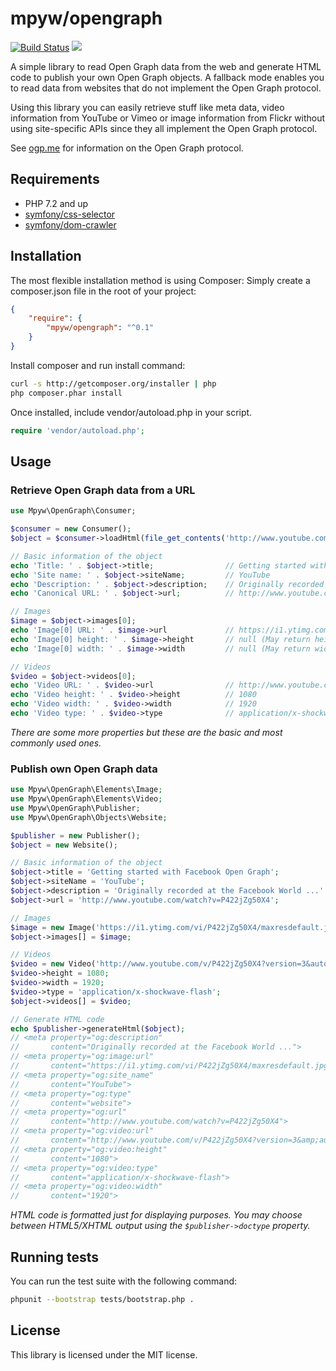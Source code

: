 # mpyw/opengraph

[![Build Status](https://travis-ci.com/mpyw/opengraph.png)](https://travis-ci.com/mpyw/opengraph)
[![](https://scrutinizer-ci.com/g/mpyw/opengraph/badges/coverage.png?b=master)](https://scrutinizer-ci.com/g/mpyw/opengraph/?branch=master)

A simple library to read Open Graph data from the web and generate HTML code to publish your own Open Graph objects. A fallback mode enables you to read data from websites that do not implement the Open Graph protocol.

Using this library you can easily retrieve stuff like meta data, video information from YouTube or Vimeo or image information from Flickr without using site-specific APIs since they all implement the Open Graph protocol.

See [ogp.me](http://ogp.me) for information on the Open Graph protocol.

## Requirements

* PHP 7.2 and up
* [symfony/css-selector](https://github.com/symfony/CssSelector)
* [symfony/dom-crawler](https://github.com/symfony/DomCrawler)

## Installation

The most flexible installation method is using Composer: Simply create a composer.json file in the root of your project:
```json
{
    "require": {
        "mpyw/opengraph": "^0.1"
    }
}
```

Install composer and run install command:
```bash
curl -s http://getcomposer.org/installer | php
php composer.phar install
``` 

Once installed, include vendor/autoload.php in your script.

```php
require 'vendor/autoload.php';
```

## Usage

### Retrieve Open Graph data from a URL

```php
use Mpyw\OpenGraph\Consumer;

$consumer = new Consumer();
$object = $consumer->loadHtml(file_get_contents('http://www.youtube.com/watch?v=P422jZg50X4'));

// Basic information of the object
echo 'Title: ' . $object->title;                // Getting started with Facebook Open Graph
echo 'Site name: ' . $object->siteName;         // YouTube
echo 'Description: ' . $object->description;    // Originally recorded at the Facebook World ...
echo 'Canonical URL: ' . $object->url;          // http://www.youtube.com/watch?v=P422jZg50X4

// Images
$image = $object->images[0];
echo 'Image[0] URL: ' . $image->url             // https://i1.ytimg.com/vi/P422jZg50X4/maxresdefault.jpg
echo 'Image[0] height: ' . $image->height       // null (May return height in pixels on other pages)
echo 'Image[0] width: ' . $image->width         // null (May return width in pixels on other pages)

// Videos
$video = $object->videos[0];
echo 'Video URL: ' . $video->url                // http://www.youtube.com/v/P422jZg50X4?version=3&autohide=1
echo 'Video height: ' . $video->height          // 1080
echo 'Video width: ' . $video->width            // 1920
echo 'Video type: ' . $video->type              // application/x-shockwave-flash
```

_There are some more properties but these are the basic and most commonly used ones._

### Publish own Open Graph data

```php
use Mpyw\OpenGraph\Elements\Image;
use Mpyw\OpenGraph\Elements\Video;
use Mpyw\OpenGraph\Publisher;
use Mpyw\OpenGraph\Objects\Website;

$publisher = new Publisher();
$object = new Website();

// Basic information of the object
$object->title = 'Getting started with Facebook Open Graph';
$object->siteName = 'YouTube';
$object->description = 'Originally recorded at the Facebook World ...'
$object->url = 'http://www.youtube.com/watch?v=P422jZg50X4';

// Images
$image = new Image('https://i1.ytimg.com/vi/P422jZg50X4/maxresdefault.jpg');
$object->images[] = $image;

// Videos
$video = new Video('http://www.youtube.com/v/P422jZg50X4?version=3&autohide=1');
$video->height = 1080;
$video->width = 1920;
$video->type = 'application/x-shockwave-flash';
$object->videos[] = $video;

// Generate HTML code
echo $publisher->generateHtml($object);
// <meta property="og:description"
//       content="Originally recorded at the Facebook World ...">
// <meta property="og:image:url"
//       content="https://i1.ytimg.com/vi/P422jZg50X4/maxresdefault.jpg">
// <meta property="og:site_name"
//       content="YouTube">
// <meta property="og:type"
//       content="website">
// <meta property="og:url"
//       content="http://www.youtube.com/watch?v=P422jZg50X4">
// <meta property="og:video:url"
//       content="http://www.youtube.com/v/P422jZg50X4?version=3&amp;autohide=1">
// <meta property="og:video:height"
//       content="1080">
// <meta property="og:video:type"
//       content="application/x-shockwave-flash">
// <meta property="og:video:width"
//       content="1920">
```

_HTML code is formatted just for displaying purposes. You may choose between HTML5/XHTML output using the ```$publisher->doctype``` property._

## Running tests

You can run the test suite with the following command:

``` bash
phpunit --bootstrap tests/bootstrap.php .
``` 

## License

This library is licensed under the MIT license.
